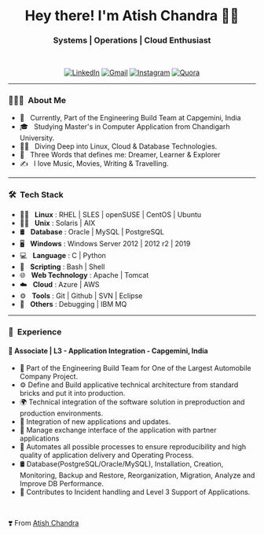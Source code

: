 <br>
<h1 align="center"> Hey there! I'm Atish Chandra 👨‍💻 </h1>

<h3 align="center">  Systems | Operations | Cloud Enthusiast </h3> <br>

<p align="center"> 
<a href="https://www.linkedin.com/in/atishchandra/"><img alt="LinkedIn" src="https://img.shields.io/badge/LinkedIn-Let's%20Connect-blue"></a>
<a href="mailto:atishchandra2000@gmail.com"><img alt="Gmail" src="https://img.shields.io/badge/Gmail-Shoot%20%20me%20a%20Mail-red"></a>
<a href="https://www.instagram.com/theatishmishra/"><img alt="Instagram" src="https://img.shields.io/badge/Instagram-Let's%20Chat-orange"></a>
<a href="https://www.quora.com/profile/Atish-Chandra-5"><img alt="Quora" src="https://img.shields.io/badge/Quora-Ask%20n%20Answer-lightgrey"></a>
</p>

---------------------------------------------------------------------------------------------------------------------------------------------------------------------------------

<h3> 👨🏻‍💻 &nbsp;About Me </h3>

- 🤔 &nbsp; Currently, Part of the Engineering Build Team at Capgemini, India
- 🎓 &nbsp; Studying Master's in Computer Application from Chandigarh University.
- 🧑‍💻 &nbsp; Diving Deep into Linux, Cloud & Database Technologies.
- 👦 &nbsp; Three Words that defines me: Dreamer, Learner & Explorer
- ✍️ &nbsp; I love Music, Movies, Writing & Travelling.

---------------------------------------------------------------------------------------------------------------------------------------------------------------------------------

<h3> 🛠 &nbsp;Tech Stack</h3>

- 🧑‍💻 &nbsp; **Linux** : RHEL | SLES | openSUSE | CentOS | Ubuntu
- 🧑‍💻 &nbsp; **Unix**  : Solaris | AIX
- 🛢 &nbsp; **Database** : Oracle | MySQL | PostgreSQL
- 🖥 &nbsp; **Windows** : Windows Server 2012 | 2012 r2 | 2019
- 💻 &nbsp; **Language** : C | Python
- 📜 &nbsp; **Scripting** : Bash | Shell
- 🌐 &nbsp; **Web Technology** : Apache | Tomcat
- ☁️ &nbsp; **Cloud** : Azure | AWS
- ⚙️ &nbsp; **Tools** : Git | Github | SVN | Eclipse
- 🔧 &nbsp; **Others** : Debugging | IBM MQ

---------------------------------------------------------------------------------------------------------------------------------------------------------------------------------

<h3> 💼 &nbsp;Experience</h3>

#### 🏢 Associate | L3 - Application Integration - Capgemini, India

- 🏢 Part of the Engineering Build Team for One of the Largest Automobile Company Project.
- ⚙️ Define and Build applicative technical architecture from standard bricks and put it into production.
- 🌍 Technical integration of the software solution in preproduction and production environments.
- 🔧 Integration of new applications and updates.
- 🔗 Manage exchange interface of the application with partner applications
- 💬 Automates all possible processes to ensure reproducibility and high quality of application delivery and Operating Process.
- 🛢  Database(PostgreSQL/Oracle/MySQL), Installation, Creation, Monitoring, Backup and Restore, Reorganization, Migration, Analyze and Improve DB Performance.
- 💜 Contributes to Incident handling and Level 3 Support of Applications.

</br>
  
  ❣️ From [Atish Chandra](https://github.com/atishchandra)
